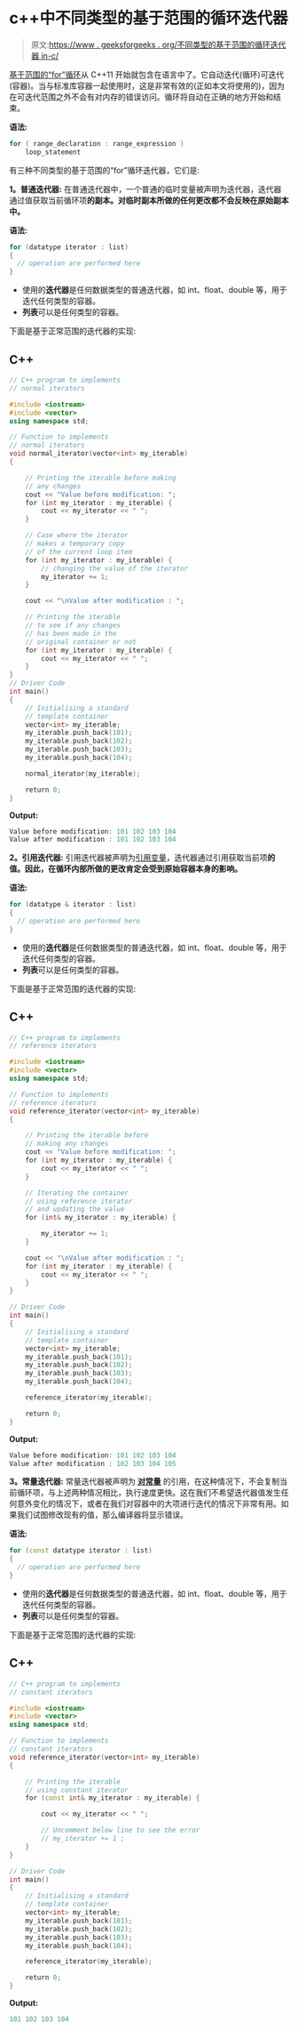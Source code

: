 # c++中不同类型的基于范围的循环迭代器

> 原文:[https://www . geeksforgeeks . org/不同类型的基于范围的循环迭代器 in-c/](https://www.geeksforgeeks.org/different-types-of-range-based-for-loop-iterators-in-c/)

[基于范围的“for”循环](https://www.geeksforgeeks.org/range-based-loop-c/)从 C++11 开始就包含在语言中了。它自动迭代(循环)可迭代(容器)。当与标准库容器一起使用时，这是非常有效的(正如本文将使用的)，因为在可迭代范围之外不会有对内存的错误访问。循环将自动在正确的地方开始和结束。

**语法:**

```cpp
for ( range_declaration : range_expression ) 
    loop_statement
```

有三种不同类型的基于范围的“for”循环迭代器，它们是:

**1。普通迭代器:**
在普通迭代器中，一个普通的临时变量被声明为迭代器，迭代器通过值获取当前循环项**的副本。对临时副本所做的任何更改都不会反映在原始副本中。**

**语法:**

```cpp
for (datatype iterator : list)
{
  // operation are performed here 
}
```

*   使用的**迭代器**是任何数据类型的普通迭代器，如 int、float、double 等，用于迭代任何类型的容器。
*   **列表**可以是任何类型的容器。

下面是基于正常范围的迭代器的实现:

## C++

```cpp
// C++ program to implements
// normal iterators

#include <iostream>
#include <vector>
using namespace std;

// Function to implements
// normal iterators
void normal_iterator(vector<int> my_iterable)
{

    // Printing the iterable before making
    // any changes
    cout << "Value before modification: ";
    for (int my_iterator : my_iterable) {
        cout << my_iterator << " ";
    }

    // Case where the iterator
    // makes a temporary copy
    // of the current loop item
    for (int my_iterator : my_iterable) {
        // changing the value of the iterator
        my_iterator += 1;
    }

    cout << "\nValue after modification : ";

    // Printing the iterable
    // to see if any changes
    // has been made in the
    // original container or not
    for (int my_iterator : my_iterable) {
        cout << my_iterator << " ";
    }
}
// Driver Code
int main()
{
    // Initialising a standard
    // template container
    vector<int> my_iterable;
    my_iterable.push_back(101);
    my_iterable.push_back(102);
    my_iterable.push_back(103);
    my_iterable.push_back(104);

    normal_iterator(my_iterable);

    return 0;
}
```

**Output:**

```cpp
Value before modification: 101 102 103 104 
Value after modification : 101 102 103 104
```

**2。引用迭代器:**
引用迭代器被声明为[引用变量](https://www.geeksforgeeks.org/references-in-c/)，迭代器通过引用获取当前项**的值。因此，在循环内部所做的更改肯定会受到原始容器本身的影响。**

**语法:**

```cpp
for (datatype & iterator : list)
{
  // operation are performed here 
}
```

*   使用的**迭代器**是任何数据类型的普通迭代器，如 int、float、double 等，用于迭代任何类型的容器。
*   **列表**可以是任何类型的容器。

下面是基于正常范围的迭代器的实现:

## C++

```cpp
// C++ program to implements
// reference iterators

#include <iostream>
#include <vector>
using namespace std;

// Function to implements
// reference iterators
void reference_iterator(vector<int> my_iterable)
{

    // Printing the iterable before
    // making any changes
    cout << "Value before modification: ";
    for (int my_iterator : my_iterable) {
        cout << my_iterator << " ";
    }

    // Iterating the container
    // using reference iterator
    // and updating the value
    for (int& my_iterator : my_iterable) {

        my_iterator += 1;
    }

    cout << "\nValue after modification : ";
    for (int my_iterator : my_iterable) {
        cout << my_iterator << " ";
    }
}

// Driver Code
int main()
{
    // Initialising a standard
    // template container
    vector<int> my_iterable;
    my_iterable.push_back(101);
    my_iterable.push_back(102);
    my_iterable.push_back(103);
    my_iterable.push_back(104);

    reference_iterator(my_iterable);

    return 0;
}
```

**Output:**

```cpp
Value before modification: 101 102 103 104 
Value after modification : 102 103 104 105
```

**3。常量迭代器:**
常量迭代器被声明为 [**对常量**](https://www.geeksforgeeks.org/different-ways-to-use-const-with-reference-to-a-pointer-in-c/) 的引用，在这种情况下，不会复制当前循环项，与上述两种情况相比，执行速度更快。这在我们不希望迭代器值发生任何意外变化的情况下，或者在我们对容器中的大项进行迭代的情况下非常有用。如果我们试图修改现有的值，那么编译器将显示错误。

**语法:**

```cpp
for (const datatype iterator : list)
{
  // operation are performed here 
}
```

*   使用的**迭代器**是任何数据类型的普通迭代器，如 int、float、double 等，用于迭代任何类型的容器。
*   **列表**可以是任何类型的容器。

下面是基于正常范围的迭代器的实现:

## C++

```cpp
// C++ program to implements
// constant iterators

#include <iostream>
#include <vector>
using namespace std;

// Function to implements
// constant iterators
void reference_iterator(vector<int> my_iterable)
{

    // Printing the iterable
    // using constant iterator
    for (const int& my_iterator : my_iterable) {

        cout << my_iterator << " ";

        // Uncomment below line to see the error
        // my_iterator += 1 ;
    }
}

// Driver Code
int main()
{
    // Initialising a standard
    // template container
    vector<int> my_iterable;
    my_iterable.push_back(101);
    my_iterable.push_back(102);
    my_iterable.push_back(103);
    my_iterable.push_back(104);

    reference_iterator(my_iterable);

    return 0;
}
```

**Output:**

```cpp
101 102 103 104
```